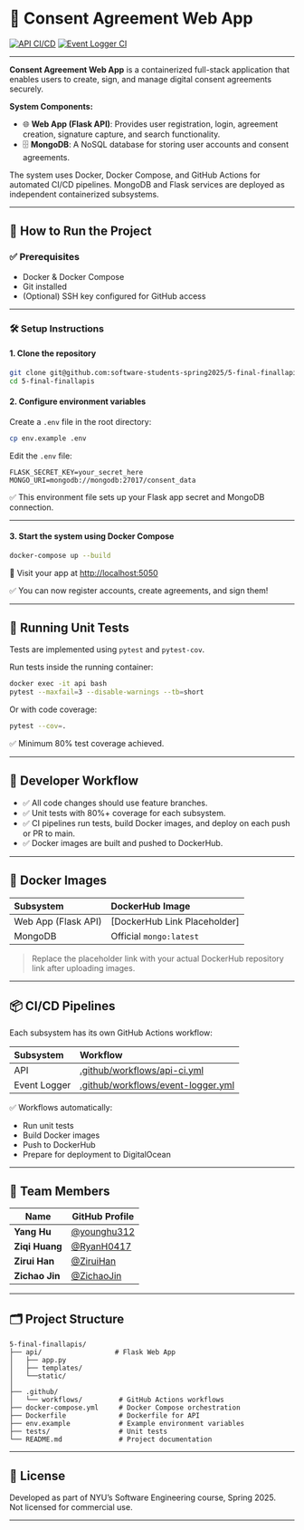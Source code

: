 # 📝 Consent Agreement Web App

[![API CI/CD](https://github.com/software-students-spring2025/5-final-finallapis/actions/workflows/api-ci.yml/badge.svg)](https://github.com/software-students-spring2025/5-final-finallapis/actions/workflows/api-ci.yml)
[![Event Logger CI](https://github.com/software-students-spring2025/5-final-finallapis/actions/workflows/event-logger.yml/badge.svg)](https://github.com/software-students-spring2025/5-final-finallapis/actions/workflows/event-logger.yml)

---

**Consent Agreement Web App** is a containerized full-stack application that enables users to create, sign, and manage digital consent agreements securely.

**System Components:**
- 🌐 **Web App (Flask API)**: Provides user registration, login, agreement creation, signature capture, and search functionality.
- 🗄️ **MongoDB**: A NoSQL database for storing user accounts and consent agreements.

The system uses Docker, Docker Compose, and GitHub Actions for automated CI/CD pipelines. MongoDB and Flask services are deployed as independent containerized subsystems.

---

## 🚀 How to Run the Project

### ✅ Prerequisites

- Docker & Docker Compose
- Git installed
- (Optional) SSH key configured for GitHub access

---

### 🛠 Setup Instructions

#### 1. Clone the repository

```bash
git clone git@github.com:software-students-spring2025/5-final-finallapis.git
cd 5-final-finallapis
```

#### 2. Configure environment variables

Create a `.env` file in the root directory:

```bash
cp env.example .env
```

Edit the `.env` file:

```env
FLASK_SECRET_KEY=your_secret_here
MONGO_URI=mongodb://mongodb:27017/consent_data
```

✅ This environment file sets up your Flask app secret and MongoDB connection.

---

#### 3. Start the system using Docker Compose

```bash
docker-compose up --build
```

📍 Visit your app at [http://localhost:5050](http://localhost:5050)

✅ You can now register accounts, create agreements, and sign them!

---

## 🧪 Running Unit Tests

Tests are implemented using `pytest` and `pytest-cov`.

Run tests inside the running container:

```bash
docker exec -it api bash
pytest --maxfail=3 --disable-warnings --tb=short
```

Or with code coverage:

```bash
pytest --cov=.
```

✅ Minimum 80% test coverage achieved.

---

## 🧰 Developer Workflow

- ✅ All code changes should use feature branches.
- ✅ Unit tests with 80%+ coverage for each subsystem.
- ✅ CI pipelines run tests, build Docker images, and deploy on each push or PR to main.
- ✅ Docker images are built and pushed to DockerHub.

---

## 🐳 Docker Images

| Subsystem | DockerHub Image |
|:---|:---|
| Web App (Flask API) | [DockerHub Link Placeholder] |
| MongoDB | Official `mongo:latest` |

> Replace the placeholder link with your actual DockerHub repository link after uploading images.

---

## 📦 CI/CD Pipelines

Each subsystem has its own GitHub Actions workflow:

| Subsystem | Workflow |
|:---|:---|
| API | [.github/workflows/api-ci.yml](.github/workflows/api-ci.yml) |
| Event Logger | [.github/workflows/event-logger.yml](.github/workflows/event-logger.yml) |

✅ Workflows automatically:

- Run unit tests
- Build Docker images
- Push to DockerHub
- Prepare for deployment to DigitalOcean

---

## 👥 Team Members

| Name           | GitHub Profile                                     |
|----------------|----------------------------------------------------|
| **Yang Hu**    | [@younghu312](https://github.com/younghu312)       |
| **Ziqi Huang** | [@RyanH0417](https://github.com/RyanH0417)         |
| **Zirui Han**  | [@ZiruiHan](https://github.com/ZiruiHan)           |
| **Zichao Jin** | [@ZichaoJin](https://github.com/ZichaoJin)         |

---

## 🗂️ Project Structure

```plaintext
5-final-finallapis/
├── api/                  # Flask Web App
│   ├── app.py
│   ├── templates/
│   └──static/
│  
├── .github/
│   └── workflows/         # GitHub Actions workflows
├── docker-compose.yml     # Docker Compose orchestration
├── Dockerfile             # Dockerfile for API
├── env.example            # Example environment variables
├── tests/                 # Unit tests     
└── README.md              # Project documentation
```

---

## 📜 License

Developed as part of NYU’s Software Engineering course, Spring 2025.  
Not licensed for commercial use.

---
